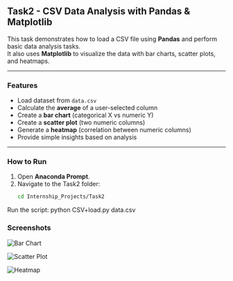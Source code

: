 ## Task2 - CSV Data Analysis with Pandas & Matplotlib

This task demonstrates how to load a CSV file using **Pandas** and perform basic data analysis tasks.  
It also uses **Matplotlib** to visualize the data with bar charts, scatter plots, and heatmaps.

---

###  Features
- Load dataset from `data.csv`
- Calculate the **average** of a user-selected column
- Create a **bar chart** (categorical X vs numeric Y)
- Create a **scatter plot** (two numeric columns)
- Generate a **heatmap** (correlation between numeric columns)
- Provide simple insights based on analysis

---

### How to Run
1. Open **Anaconda Prompt**.
2. Navigate to the Task2 folder:
   ```bash
   cd Internship_Projects/Task2
Run the script:
   python CSV+load.py data.csv

### Screenshots


![Bar Chart](ss5.png.png)


![Scatter Plot](ss4.png.png)


![Heatmap](ss.png.png)
